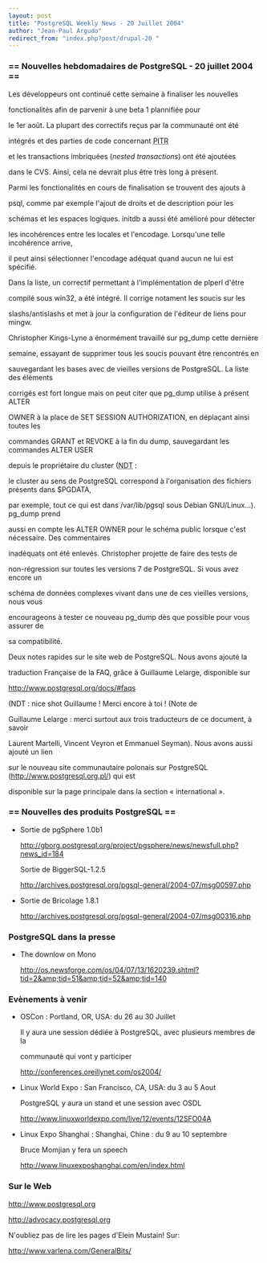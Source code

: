 ```yaml
---
layout: post
title: "PostgreSQL Weekly News - 20 Juillet 2004"
author: "Jean-Paul Argudo"
redirect_from: "index.php?post/drupal-20 "
---
```



<h3>== Nouvelles hebdomadaires de PostgreSQL - 20 juillet 2004 ==</h3>

<p>Les développeurs ont continué cette semaine à finaliser les nouvelles

fonctionalités afin de parvenir à une beta 1 plannifiée pour

le 1er août. La plupart des correctifs reçus par la communauté ont été

intégrés et des parties de code concernant <acronym title="Point In Time Recovery">PITR</acronym>

et les transactions imbriquées (<em>nested transactions</em>) ont été ajoutées

dans le CVS. Ainsi, cela ne devrait plus être très long à présent.</p>

<p>Parmi les fonctionalités en cours de finalisation se trouvent des ajouts à

psql, comme par exemple l'ajout de droits et de description pour les

schémas et les espaces logiques. initdb a aussi été amélioré pour détecter

les incohérences entre les locales et l'encodage. Lorsqu'une telle incohérence arrive,

il peut ainsi sélectionner l'encodage adéquat quand aucun ne lui est spécifié.

Dans la liste, un correctif permettant à l'implémentation de plperl d'être

compilé sous win32, a été intégré. Il corrige notament les soucis sur les

slashs/antislashs et met à jour la configuration de l'éditeur de liens pour mingw.

</p>

<p>Christopher Kings-Lyne a énormément travaillé sur pg_dump cette dernière

semaine, essayant de supprimer tous les soucis pouvant être rencontrés en

sauvegardant les bases avec de vieilles versions de PostgreSQL. La liste des éléments

corrigés est fort longue mais on peut citer que pg_dump utilise à présent ALTER

OWNER à la place de SET SESSION AUTHORIZATION, en déplaçant ainsi toutes les

commandes GRANT et REVOKE à la fin du dump, sauvegardant les commandes ALTER USER

depuis le propriétaire du cluster (<acronym title="Note Du Traducteur">NDT</acronym>&nbsp;:

le cluster au sens de PostgreSQL correspond à l'organisation des fichiers présents dans $PGDATA,

par exemple, tout ce qui est dans /var/lib/pgsql sous Debian GNU/Linux...). pg_dump prend

aussi en compte les ALTER OWNER pour le schéma public lorsque c'est nécessaire. Des commentaires

inadéquats ont été enlevés. Christopher projette de faire des tests de

non-régression sur toutes les versions 7 de PostgreSQL. Si vous avez encore un

schéma de données complexes vivant dans une de ces vieilles versions, nous vous

encourageons à tester ce nouveau pg_dump dès que possible pour vous assurer de

sa compatibilité.</p>

<p>Deux notes rapides sur le site web de PostgreSQL. Nous avons ajouté la

traduction Française de la FAQ, grâce à Guillaume Lelarge, disponible sur

<a href="http://www.postgresql.org/docs/#faqs">http://www.postgresql.org/docs/#faqs</a>

(NDT&nbsp;: nice shot Guillaume&nbsp;! Merci encore à toi&nbsp;! (Note de

Guillaume Lelarge&nbsp;: merci surtout aux trois traducteurs de ce document, à savoir

Laurent Martelli, Vincent Veyron et Emmanuel Seyman). Nous avons aussi ajouté un lien

sur le nouveau site communautaire polonais sur PostgreSQL (<a href="http://www.postgresql.org.pl/">http://www.postgresql.org.pl/</a>) qui est

disponible sur la page principale dans la section «&nbsp;international&nbsp;».</p>

<!--more-->


<h3>== Nouvelles des produits PostgreSQL ==</h3>

<ul>

<li>Sortie de pgSphere 1.0b1<br />

<a href="http://gborg.postgresql.org/project/pgsphere/news/newsfull.php?news_id=184">http://gborg.postgresql.org/project/pgsphere/news/newsfull.php?news_id=184</a>

</li>

<p>Sortie de BiggerSQL-1.2.5<br />

<a href="http://archives.postgresql.org/pgsql-general/2004-07/msg00597.php">

http://archives.postgresql.org/pgsql-general/2004-07/msg00597.php</a>

</p>

<li>Sortie de Bricolage 1.8.1<br />

<a href="http://archives.postgresql.org/pgsql-general/2004-07/msg00316.php">

http://archives.postgresql.org/pgsql-general/2004-07/msg00316.php</a>

</li>

</ul>

<h3>PostgreSQL dans la presse</h3>

<ul>

<li>The downlow on Mono<br />

<a href="http://os.newsforge.com/os/04/07/13/1620239.shtml?tid=2&amp;tid=51&amp;tid=52&amp;tid=140">

http://os.newsforge.com/os/04/07/13/1620239.shtml?tid=2&amp;tid=51&amp;tid=52&amp;tid=140</a>

</li>

</ul>

<h3>Evènements à venir</h3>

<ul>

<li>OSCon&nbsp;: Portland, OR, USA: du 26 au 30 Juillet<br />

Il y aura une session dédiée à PostgreSQL, avec plusieurs membres de la

communauté qui vont y participer<br />

<a href="http://conferences.oreillynet.com/os2004/">http://conferences.oreillynet.com/os2004/</a>

</li>

<li>Linux World Expo&nbsp;: San Francisco, CA, USA: du 3 au 5 Aout<br />

PostgreSQL y aura un stand et une session avec OSDL<br />

<a href="http://www.linuxworldexpo.com/live/12/events/12SFO04A">http://www.linuxworldexpo.com/live/12/events/12SFO04A</a>

</li>

<li>Linux Expo Shanghai&nbsp;: Shanghai, Chine&nbsp;: du 9 au 10 septembre<br />

Bruce Momjian y fera un speech<br />

<a href="http://www.linuxexposhanghai.com/en/index.html">http://www.linuxexposhanghai.com/en/index.html</a>

</li>

</ul>

<h3>Sur le Web</h3>

<p>

<a href="http://www.postgresql.org">

http://www.postgresql.org</a><br />

<a href="http://advocacy.postgresql.org">

http://advocacy.postgresql.org</a><br />

N'oubliez pas de lire les pages d'Elein Mustain! Sur:

<a href="http://www.varlena.com/GeneralBits/">

http://www.varlena.com/GeneralBits/</a>

</p>